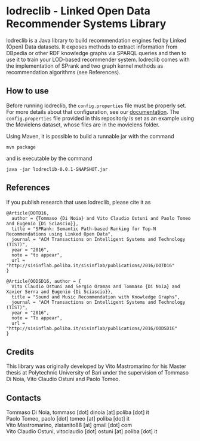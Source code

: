 lodreclib - Linked Open Data Recommender Systems Library
=====================

lodreclib is a Java library to build recommendation engines fed by Linked (Open) Data datasets. It exposes methods to extract information from DBpedia or other RDF knowledge graphs via SPARQL queries and then to use it to train your LOD-based recommender system. lodreclib comes with the implementation of SPrank and two graph kernel methods as recommendation algorithms (see References). 

How to use
------------
Before running lodreclib, the `config.properties` file must be properly set. For more details about that configuration, see our [documentation](https://github.com/sisinflab/lodreclib/wiki).
The `config.properties` file provided in this repositoriy is set as an example using the Movielens dataset, whose files are in the movielens folder.

Using Maven, it is possible to build a runnable jar with the command 
~~~
mvn package
~~~
and is executable by the command
~~~
java -jar lodreclib-0.0.1-SNAPSHOT.jar 
~~~


References
------------
If you publish research that uses lodreclib, please cite it as
~~~
@Article{DOTD16, 
  author = {Tommaso {Di Noia} and Vito Claudio Ostuni and Paolo Tomeo and Eugenio {Di Sciascio}}, 
  title = "SPRank: Semantic Path-based Ranking for Top-N Recommendations using Linked Open Data", 
  journal = "ACM Transactions on Intelligent Systems and Technology (TIST)", 
  year = "2016", 
  note = "to appear", 
  url = "http://sisinflab.poliba.it/sisinflab/publications/2016/DOTD16" 
}
~~~
~~~
@Article{OODSD16, author = {
  Vito Claudio Ostuni and Sergio Oramas and Tommaso {Di Noia} and Xavier Serra and Eugenio {Di Sciascio}}, 
  title = "Sound and Music Recommendation with Knowledge Graphs", 
  journal = "ACM Transactions on Intelligent Systems and Technology (TIST)", 
  year = "2016", 
  note = "To appear", 
  url = "http://sisinflab.poliba.it/sisinflab/publications/2016/OODSD16" 
}
~~~
Credits
------------
This library was originally developed by Vito Mastromarino for his Master thesis at Polytechnic University of Bari under the supervision of Tommaso Di Noia, Vito Claudio Ostuni and Paolo Tomeo.

Contacts
------------
Tommaso Di Noia, tommaso [dot] dinoia [at] poliba [dot] it  
Paolo Tomeo, paolo [dot] tomeo [at] poliba [dot] it  
Vito Mastromarino, zlatanito88 [at] gmail [dot] com  
Vito Claudio Ostuni, vitoclaudio [dot] ostuni [at] poliba [dot] it  

